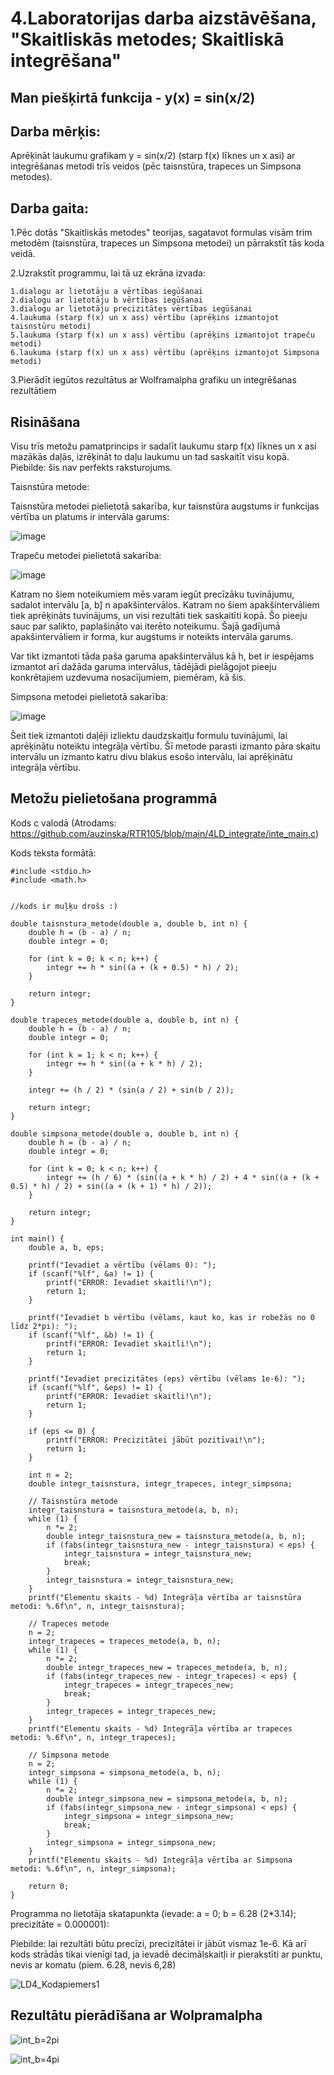 # 4.Laboratorijas darba aizstāvēšana, "Skaitliskās metodes; Skaitliskā integrēšana"


## Man piešķirtā funkcija - y(x) = sin(x/2)


## Darba mērķis:

Aprēķināt laukumu grafikam y = sin(x/2) (starp f(x) līknes un x asi) ar integrēšanas metodi trīs veidos (pēc taisnstūra, trapeces un Simpsona metodes).

## Darba gaita:

1.Pēc dotās "Skaitliskās metodes" teorijas, sagatavot formulas visām trim metodēm (taisnstūra, trapeces un Simpsona metodei) un pārrakstīt tās koda veidā.

2.Uzrakstīt programmu, lai tā uz ekrāna izvada:

    1.dialogu ar lietotāju a vērtības iegūšanai
    2.dialogu ar lietotāju b vērtības iegūšanai
    3.dialogu ar lietotāju precizitātes vērtības iegūšanai
    4.laukuma (starp f(x) un x ass) vērtību (aprēķins izmantojot taisnstūru metodi)
    5.laukuma (starp f(x) un x ass) vērtību (aprēķins izmantojot trapeču metodi)
    6.laukuma (starp f(x) un x ass) vērtību (aprēķins izmantojot Simpsona metodi)


3.Pierādīt iegūtos rezultātus ar Wolframalpha grafiku un integrēšanas rezultātiem

## Risināšana

Visu trīs metožu pamatprincips ir sadalīt laukumu starp f(x) līknes un x asi mazākās daļās, izrēķināt to daļu laukumu un tad saskaitīt visu kopā. Piebilde: šis nav perfekts raksturojums.

Taisnstūra metode:

Taisnstūra metodei pielietotā sakarība, kur taisnstūra augstums ir funkcijas vērtība un platums ir intervāla garums:

![image](https://github.com/auzinska/RTR105/assets/50238747/5b178a5a-2f1a-45e9-a25d-01a40c699312)

Trapeču metodei pielietotā sakarība:

![image](https://github.com/auzinska/RTR105/assets/50238747/7c68db0c-3586-4c47-81a6-8c0dd05163dc)

Katram no šiem noteikumiem mēs varam iegūt precīzāku tuvinājumu, sadalot intervālu [a, b] n apakšintervālos. Katram no šiem apakšintervāliem tiek aprēķināts tuvinājums, un visi rezultāti tiek saskaitīti kopā. Šo pieeju sauc par salikto, paplašināto vai iterēto noteikumu. Šajā gadījumā apakšintervāliem ir forma, kur augstums ir noteikts intervāla garums.

Var tikt izmantoti tāda paša garuma apakšintervālus kā h, bet ir iespējams izmantot arī dažāda garuma intervālus, tādējādi pielāgojot pieeju konkrētajiem uzdevuma nosacījumiem, piemēram, kā šis. 

Simpsona metodei pielietotā sakarība:


![image](https://github.com/auzinska/RTR105/assets/50238747/4c10329d-ee2d-4edb-bc70-eda3f23edb00)


Šeit tiek izmantoti daļēji izliektu daudzskaitļu formulu tuvinājumi, lai aprēķinātu noteiktu integrāļa vērtību. Šī metode parasti izmanto pāra skaitu intervālu un izmanto katru divu blakus esošo intervālu, lai aprēķinātu integrāļa vērtību.

## Metožu pielietošana programmā

Kods c valodā (Atrodams: https://github.com/auzinska/RTR105/blob/main/4LD_integrate/inte_main.c)

Kods teksta formātā:
```
#include <stdio.h>
#include <math.h>


//kods ir muļķu drošs :)

double taisnstura_metode(double a, double b, int n) {
    double h = (b - a) / n;
    double integr = 0;

    for (int k = 0; k < n; k++) {
        integr += h * sin((a + (k + 0.5) * h) / 2);
    }

    return integr;
}

double trapeces_metode(double a, double b, int n) {
    double h = (b - a) / n;
    double integr = 0;

    for (int k = 1; k < n; k++) {
        integr += h * sin((a + k * h) / 2);
    }

    integr += (h / 2) * (sin(a / 2) + sin(b / 2));

    return integr;
}

double simpsona_metode(double a, double b, int n) {
    double h = (b - a) / n;
    double integr = 0;

    for (int k = 0; k < n; k++) {
        integr += (h / 6) * (sin((a + k * h) / 2) + 4 * sin((a + (k + 0.5) * h) / 2) + sin((a + (k + 1) * h) / 2));
    }

    return integr;
}

int main() {
    double a, b, eps;

    printf("Ievadiet a vērtību (vēlams 0): ");
    if (scanf("%lf", &a) != 1) {
        printf("ERROR: Ievadiet skaitli!\n");
        return 1;
    }

    printf("Ievadiet b vērtību (vēlams, kaut ko, kas ir robežās no 0 līdz 2*pi): ");
    if (scanf("%lf", &b) != 1) {
        printf("ERROR: Ievadiet skaitli!\n");
        return 1;
    }

    printf("Ievadiet precizitātes (eps) vērtību (vēlams 1e-6): ");
    if (scanf("%lf", &eps) != 1) {
        printf("ERROR: Ievadiet skaitli!\n");
        return 1;
    }

    if (eps <= 0) {
        printf("ERROR: Precizitātei jābūt pozitīvai!\n");
        return 1;
    }

    int n = 2;
    double integr_taisnstura, integr_trapeces, integr_simpsona;

    // Taisnstūra metode
    integr_taisnstura = taisnstura_metode(a, b, n);
    while (1) {
        n *= 2;
        double integr_taisnstura_new = taisnstura_metode(a, b, n);
        if (fabs(integr_taisnstura_new - integr_taisnstura) < eps) {
            integr_taisnstura = integr_taisnstura_new;
            break;
        }
        integr_taisnstura = integr_taisnstura_new;
    }
    printf("Elementu skaits - %d) Integrāļa vērtība ar taisnstūra metodi: %.6f\n", n, integr_taisnstura);

    // Trapeces metode
    n = 2;
    integr_trapeces = trapeces_metode(a, b, n);
    while (1) {
        n *= 2;
        double integr_trapeces_new = trapeces_metode(a, b, n);
        if (fabs(integr_trapeces_new - integr_trapeces) < eps) {
            integr_trapeces = integr_trapeces_new;
            break;
        }
        integr_trapeces = integr_trapeces_new;
    }
    printf("Elementu skaits - %d) Integrāļa vērtība ar trapeces metodi: %.6f\n", n, integr_trapeces);

    // Simpsona metode
    n = 2;
    integr_simpsona = simpsona_metode(a, b, n);
    while (1) {
        n *= 2;
        double integr_simpsona_new = simpsona_metode(a, b, n);
        if (fabs(integr_simpsona_new - integr_simpsona) < eps) {
            integr_simpsona = integr_simpsona_new;
            break;
        }
        integr_simpsona = integr_simpsona_new;
    }
    printf("Elementu skaits - %d) Integrāļa vērtība ar Simpsona metodi: %.6f\n", n, integr_simpsona);

    return 0;
}
```
Programma no lietotāja skatapunkta (ievade: a = 0; b = 6.28 (2*3.14); precizitāte = 0.000001):

Piebilde: lai rezultāti būtu precīzi, precizitātei ir jābūt vismaz 1e-6. Kā arī kods strādās tikai vienīgi tad, ja ievadē decimālskaitļi ir pierakstīti ar punktu, nevis ar komatu (piem. 6.28, nevis 6,28)

![LD4_Kodapiemers1](https://github.com/auzinska/RTR105/blob/main/4LD_integrate/LD4_kodapiemers1.png)

## Rezultātu pierādīšana ar Wolpramalpha

![int_b=2pi](https://github.com/auzinska/RTR105/blob/main/4LD_integrate/LD4_kodapiemers1.png)

![int_b=4pi](https://github.com/auzinska/RTR105/blob/main/4LD_integrate/int_b%3D4pi.png)



